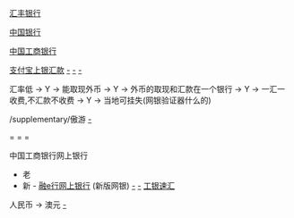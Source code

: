 
[汇丰银行](https://www.hsbc.com.cn/1/2/misc-cn/exchange-rates)

[中国银行](http://www.boc.cn/sourcedb/whpj/)

[中国工商银行](http://www.icbc.com.cn/ICBC/金融信息/行情数据/人民币即期外汇牌价/)

[支付宝上银汇款](https://cshall.alipay.com/lab/help_detail.htm?help_id=441215) [-](https://cshall.alipay.com/lab/help_detail.htm?help_id=488363#最少汇款一百澳元) [-](https://cshall.alipay.com/lab/help_detail.htm?help_id=502333#查收) [-](https://cshall.alipay.com/lab/help_detail.htm?help_id=201602074149#)

汇率低 -> Y -> 能取现外币 -> Y -> 外币的取现和汇款在一个银行 -> Y -> 一汇一收费,不汇款不收费 -> Y -> 当地可挂失(网银验证器什么的)


/supplementary/傲游
<a href='http://www.acnw.com.au/article-30329-1.html#相关习惯用语表达-Save for a rainy day! 未雨绸缪！'>-</a>


= = =

中国工商银行网上银行
- 老
- 新 - [融e行网上银行](https://mybank.icbc.com.cn/) (新版网银) [-](http://www.icbc.com.cn/icbc/grwsyx8/) [-](http://www.icbc.com.cn/ICBC/电子银行/电子银行产品/金融a家产品/个人网上银行/个人网上银行/default.htm) [工银速汇](http://www.icbc.com.cn/ICBC/个人金融/个人服务/跨境金融/工银速汇/)


人民币 -> 澳元 [-](http://www.sohu.com/a/143764696_556378)
